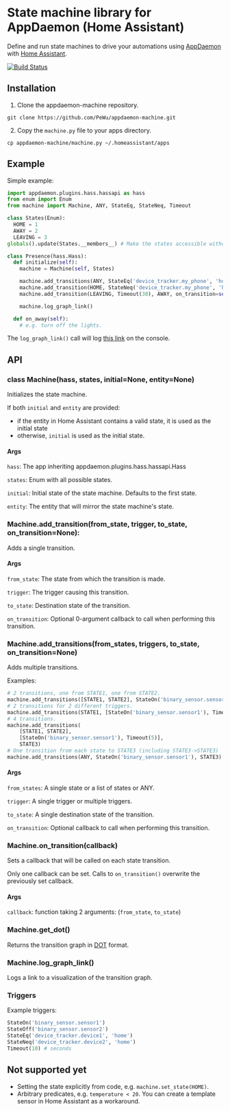 # State machine library for AppDaemon (Home Assistant)

Define and run state machines to drive your automations using [AppDaemon](https://appdaemon.readthedocs.io/) with [Home Assistant]().

[![Build Status](https://travis-ci.com/PeWu/appdaemon-machine.svg?branch=master)](https://travis-ci.com/PeWu/appdaemon-machine)

## Installation

1. Clone the appdaemon-machine repository.
```
git clone https://github.com/PeWu/appdaemon-machine.git
```
2. Copy the `machine.py` file to your apps directory.
```
cp appdaemon-machine/machine.py ~/.homeassistant/apps
```

## Example

Simple example:
```python
import appdaemon.plugins.hass.hassapi as hass
from enum import Enum
from machine import Machine, ANY, StateEq, StateNeq, Timeout

class States(Enum):
  HOME = 1
  AWAY = 2
  LEAVING = 3
globals().update(States.__members__) # Make the states accessible without the States. prefix.

class Presence(hass.Hass):
  def initialize(self):
    machine = Machine(self, States)

    machine.add_transitions(ANY, StateEq('device_tracker.my_phone', 'home'), HOME)
    machine.add_transition(HOME, StateNeq('device_tracker.my_phone', 'home'), LEAVING)
    machine.add_transition(LEAVING, Timeout(30), AWAY, on_transition=self.on_away)

    machine.log_graph_link()

  def on_away(self):
    # e.g. turn off the lights.
```

The `log_graph_link()` call will log [this link](https://dreampuf.github.io/GraphvizOnline/#digraph%20G%20%7BLEAVING-%3EAWAY%5Blabel%3D%22timeout%2030%20s%22%5D%3BAWAY-%3EHOME%5Blabel%3D%22my_phone%20%3D%3D%20home%22%5D%3BLEAVING-%3EHOME%5Blabel%3D%22my_phone%20%3D%3D%20home%22%5D%3BHOME-%3ELEAVING%5Blabel%3D%22my_phone%20!%3D%20home%22%5D%3BHOME-%3EHOME%5Blabel%3D%22my_phone%20%3D%3D%20home%22%5D%3B%7D) on the console.


## API

### class **Machine**(hass, states, initial=None, entity=None)
Initializes the state machine.

If both `initial` and `entity` are provided:
- if the entity in Home Assistant contains a valid state, it is used as the
  initial state
- otherwise, `initial` is used as the initial state.

#### Args
`hass`: The app inheriting appdaemon.plugins.hass.hassapi.Hass

`states`: Enum with all possible states.

`initial`: Initial state of the state machine. Defaults to the first state.

`entity`: The entity that will mirror the state machine's state.

### Machine.add_transition(from_state, trigger, to_state, on_transition=None):
Adds a single transition.

#### Args
`from_state`: The state from which the transition is made.

`trigger`: The trigger causing this transition.

`to_state`: Destination state of the transition.

`on_transition`: Optional 0-argument callback to call when performing this transition.

### Machine.add_transitions(from_states, triggers, to_state, on_transition=None)
Adds multiple transitions.

Examples:
```python
# 2 transitions, one from STATE1, one from STATE2.
machine.add_transitions([STATE1, STATE2], StateOn('binary_sensor.sensor1'), STATE3)
# 2 transitions for 2 different triggers.
machine.add_transitions(STATE1, [StateOn('binary_sensor.sensor1'), Timeout(5)], STATE3)
# 4 transitions.
machine.add_transitions(
    [STATE1, STATE2],
    [StateOn('binary_sensor.sensor1'), Timeout(5)],
    STATE3)
# One transition from each state to STATE3 (including STATE3->STATE3)
machine.add_transitions(ANY, StateOn('binary_sensor.sensor1'), STATE3)
```
#### Args
`from_states`: A single state or a list of states or ANY.

`trigger`: A single trigger or multiple triggers.

`to_state`: A single destination state of the transition.

`on_transition`: Optional callback to call when performing this transition.

### Machine.on_transition(callback)
Sets a callback that will be called on each state transition.

Only one callback can be set. Calls to `on_transition()` overwrite the previously set callback.

#### Args
`callback`: function taking 2 arguments: (`from_state`, `to_state`)

### Machine.get_dot()
Returns the transition graph in [DOT](https://en.wikipedia.org/wiki/DOT_(graph_description_language)) format.

### Machine.log_graph_link()
Logs a link to a visualization of the transition graph.

### Triggers
Example triggers:
```python
StateOn('binary_sensor.sensor1')
StateOff('binary_sensor.sensor2')
StateEq('device_tracker.device1', 'home')
StateNeq('device_tracker.device2', 'home')
Timeout(10) # seconds
```

## Not supported yet
* Setting the state explicitly from code, e.g. `machine.set_state(HOME)`.
* Arbitrary predicates, e.g. `temperature < 20`. You can create a template sensor in Home Assistant as a workaround.
